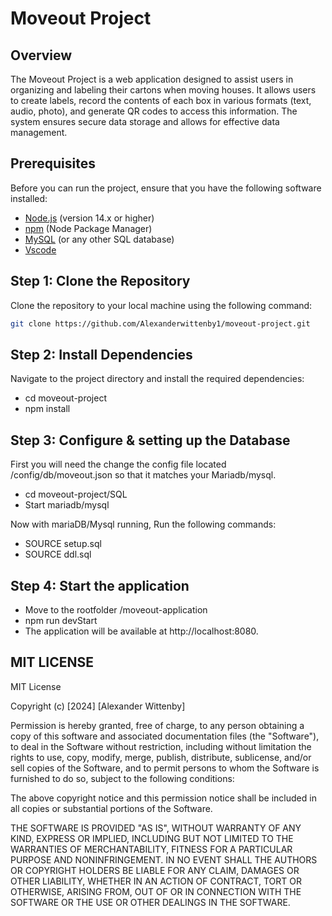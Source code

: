 # Moveout Project

## Overview
The Moveout Project is a web application designed to assist users in organizing and labeling their cartons when moving houses. It allows users to create labels, record the contents of each box in various formats (text, audio, photo), and generate QR codes to access this information. The system ensures secure data storage and allows for effective data management.

## Prerequisites
Before you can run the project, ensure that you have the following software installed:
- [Node.js](https://nodejs.org/) (version 14.x or higher)
- [npm](https://www.npmjs.com/) (Node Package Manager)
- [MySQL](https://www.mysql.com/) (or any other SQL database)
- [Vscode](https://code.visualstudio.com/download)

## Step 1: Clone the Repository
Clone the repository to your local machine using the following command:
```sh
git clone https://github.com/Alexanderwittenby1/moveout-project.git
```

## Step 2: Install Dependencies
Navigate to the project directory and install the required dependencies:

- cd moveout-project
- npm install


## Step 3: Configure & setting up the Database
First you will need the change the config file located /config/db/moveout.json so that it matches your Mariadb/mysql.


- cd moveout-project/SQL
- Start mariadb/mysql

Now with mariaDB/Mysql running, Run the following commands:

- SOURCE setup.sql
- SOURCE ddl.sql


## Step 4: Start the application

- Move to the rootfolder /moveout-application
- npm run devStart
- The application will be available at http://localhost:8080.




## MIT LICENSE

MIT License

Copyright (c) [2024] [Alexander Wittenby]

Permission is hereby granted, free of charge, to any person obtaining a copy
of this software and associated documentation files (the "Software"), to deal
in the Software without restriction, including without limitation the rights
to use, copy, modify, merge, publish, distribute, sublicense, and/or sell
copies of the Software, and to permit persons to whom the Software is
furnished to do so, subject to the following conditions:

The above copyright notice and this permission notice shall be included in all
copies or substantial portions of the Software.

THE SOFTWARE IS PROVIDED "AS IS", WITHOUT WARRANTY OF ANY KIND, EXPRESS OR
IMPLIED, INCLUDING BUT NOT LIMITED TO THE WARRANTIES OF MERCHANTABILITY,
FITNESS FOR A PARTICULAR PURPOSE AND NONINFRINGEMENT. IN NO EVENT SHALL THE
AUTHORS OR COPYRIGHT HOLDERS BE LIABLE FOR ANY CLAIM, DAMAGES OR OTHER
LIABILITY, WHETHER IN AN ACTION OF CONTRACT, TORT OR OTHERWISE, ARISING FROM,
OUT OF OR IN CONNECTION WITH THE SOFTWARE OR THE USE OR OTHER DEALINGS IN THE
SOFTWARE.

